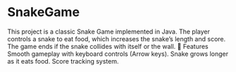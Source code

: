 # SnakeGame
This project is a classic Snake Game implemented in Java. The player controls a snake to eat food, which increases the snake’s length and score. The game ends if the snake collides with itself or the wall.  🐍 Features  Smooth gameplay with keyboard controls (Arrow keys).  Snake grows longer as it eats food.  Score tracking system.  
